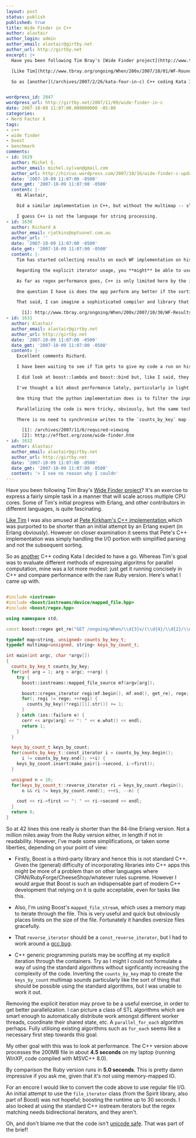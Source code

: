```yaml
---
layout: post
status: publish
published: true
title: Wide Finder in C++
author: alastair
author_login: admin
author_email: alastair@girtby.net
author_url: http://girtby.net
excerpt: |+
  Have you been following Tim Bray's [Wide Finder project](http://www.tbray.org/ongoing/When/200x/2007/09/20/Wide-Finder)? It's an exercise to express a fairly simple task in a manner that will scale across multiple CPU cores. Some of Tim's initial progress with Erlang, and other contributors in different languages, is quite fascinating.

  [Like Tim](http://www.tbray.org/ongoing/When/200x/2007/10/01/WF-Roundup) I was also amused at [Pete Kirkham's C++ implementation ](http://www.tincancamera.com/blog/2007/09/wide-finder-parallelism-and-languages.html) which was purported to be shorter than an initial attempt by an Erlang expert (in Erlang obviously). However on closer examination it seems that Pete's C++ implementation was simply handling the I/O portion with simplified parsing and not the subsequent sorting.

  So as [another](/archives/2007/2/26/kata-four-in-c) C++ coding Kata I decided to have a go. Whereas Tim's goal was to evaluate different methods of expressing algoritms for parallel computation, mine was a lot more modest: just get it running concisely in C++ and compare performance with the raw Ruby version. Here's what I came up with.


wordpress_id: 2047
wordpress_url: http://girtby.net/2007/11/09/wide-finder-in-c
date: 2007-10-09 11:07:00.000000000 -05:00
categories:
- Nerd Factor X
tags:
- c++
- wide finder
- boost
- benchmark
comments:
- id: 1629
  author: Michel S.
  author_email: michel.sylvan@gmail.com
  author_url: http://hircus.wordpress.com/2007/10/16/wide-finder-c-update/
  date: '2007-10-09 11:07:00 -0500'
  date_gmt: '2007-10-09 11:07:00 -0500'
  content: |-
    Hi Alastair,

    Did a similar implementation in C++, but without the multimap -- slower than Ruby in the single-thread case, and on par in speed (but with higher CPU usage) with 2 and 4 threads, on a dual-core machine.

    I guess C++ is not the language for string processing.
- id: 1630
  author: Richard A
  author_email: rjatkins@optusnet.com.au
  author_url: ''
  date: '2007-10-09 11:07:00 -0500'
  date_gmt: '2007-10-09 11:07:00 -0500'
  content: |-
    Tim has started collecting results on each WF implementation on his new toy Sun server ([http://www.tbray.org/ongoing/When/200x/2007/10/30/WF-Results][1]), but it seems he hasn't/can't yet run C++ programs such as yours on this highly minimal platform. Is there anything you can do to help out with this? Is it a problem with building Boost? I'd like to see how the C++ version does against the various speed demons in that table...

    Regarding the explicit iterator usage, you **might** be able to use boost::lambda or boost::bind to keep the code terse (i.e. through the _1 macros), but doing that might just increase the portability problems.

    As far as regex performance goes, C++ is only limited here by the implementation used - there's no silver bullet to the functions in Ruby (or Perl, for that matter). There's no good reason why you couldn't simply embed calls to either of these languages regex handlers in a C++ program to get the best of both worlds.

    One question I have is does the app perform any better if the sorting is done after the filtering is completed? Theoretically, the code needs a global lock on the map before writing new results to it, since two threads may try to increase a count from 0 (not in the map) to 1 simultaneously. Additionally, once there's already a key in the map, that key's entry should be locked for incrementing beyond 1. That would make it a major bottleneck in any multithreaded system. I'm pretty sure the target platform's atomic int behaviour won't save you here (since for expressions like i = i + 1, that's just for the read(i) and write(i), not the whole expression). Don't even think about making this a multiprocess system without some fundamental restructuring...

    That said, I can imagine a sophisticated compiler and library that can automatically determine which data structures can be in which process, and how each would be isolated from the other. Similar (but simpler!) analysis already leads to the inlining and escape analysis done for heap to stack object conversions in some virtual machine-based languages.

      [1]: http://www.tbray.org/ongoing/When/200x/2007/10/30/WF-Results
- id: 1631
  author: Alastair
  author_email: alastair@girtby.net
  author_url: http://girtby.net
  date: '2007-10-09 11:07:00 -0500'
  date_gmt: '2007-10-09 11:07:00 -0500'
  content: |-
    Excellent comments Richard.

    I have been waiting to see if Tim gets to give my code a run on his 8-core box. For the record, I'm not expecting much; as I said above, my implementation was mainly about conciseness and readability, not performance.

    I did look at boost::lambda and boost::bind but, like I said, they didn't do anything for readability or conciseness. Quite happy to admit operator error though; I haven't had much experience with boost::lambda.

    I've thought a bit about performance lately, particularly in light of [recently-acquired knowledge][1], and would like to tinker some more in this space. A couple of optimisations have presented themselves, mainly as a result of reading about other attempts, particularly the interesting [python implementation][2].

    One thing that the python implementation does is to filter the input lines using a non-regex search first. This allows the classic Boyer-Moore (or whatever) string search algorithms to kick in, which are apparently a lot more efficient than a regex search. I see no reason why I couldn't do the same in my implementation, just using `std::search` even!

    Parallelizing the code is more tricky, obviously, but the same techniques would apply here as with the python implementation: chunk the input and process it in multiple threads. Again, no real obstacle to adapt this to my code.

    There is no need to synchronise writes to the `counts_by_key` map - just give each thread a local copy of the map. You need to synchronise the writes to the `keys_by_count` multimap of course, but again maybe a thread-local multimap might be the way to go, prior to a final non-parallel aggregation step? Something to think about anyway. Like you I have some doubts as to whether there would be any practical benefit here? (Again, Herb Sutter's memory latency talk is looming large)

      [1]: /archives/2007/11/6/required-viewing
      [2]: http://effbot.org/zone/wide-finder.htm
- id: 1632
  author: Alastair
  author_email: alastair@girtby.net
  author_url: http://girtby.net
  date: '2007-10-09 11:07:00 -0500'
  date_gmt: '2007-10-09 11:07:00 -0500'
  content: '> I see no reason why I couldn'
---
```

Have you been following Tim Bray's [Wide Finder project](http://www.tbray.org/ongoing/When/200x/2007/09/20/Wide-Finder)? It's an exercise to express a fairly simple task in a manner that will scale across multiple CPU cores. Some of Tim's initial progress with Erlang, and other contributors in different languages, is quite fascinating.

[Like Tim](http://www.tbray.org/ongoing/When/200x/2007/10/01/WF-Roundup) I was also amused at [Pete Kirkham's C++ implementation ](http://www.tincancamera.com/blog/2007/09/wide-finder-parallelism-and-languages.html) which was purported to be shorter than an initial attempt by an Erlang expert (in Erlang obviously). However on closer examination it seems that Pete's C++ implementation was simply handling the I/O portion with simplified parsing and not the subsequent sorting.

So as [another](/archives/2007/2/26/kata-four-in-c) C++ coding Kata I decided to have a go. Whereas Tim's goal was to evaluate different methods of expressing algoritms for parallel computation, mine was a lot more modest: just get it running concisely in C++ and compare performance with the raw Ruby version. Here's what I came up with.

<a id="more"></a><a id="more-2047"></a>

```c++

#include <iostream>
#include <boost/iostreams/device/mapped_file.hpp>
#include <boost/regex.hpp>

using namespace std;

const boost::regex get_re("GET /ongoing/When/\\d{3}x/(\\d{4}/\\d{2}/\\d{2}/[^ .]+) ");

typedef map<string, unsigned> counts_by_key_t;
typedef multimap<unsigned, string> keys_by_count_t;

int main(int argc, char *argv[])
{
  counts_by_key_t counts_by_key;
  for(int arg = 1; arg < argc; ++arg) {
    try {
      boost::iostreams::mapped_file_source mf(argv[arg]);

      boost::cregex_iterator regi(mf.begin(), mf.end(), get_re), rege;
      for(; regi != rege; ++regi) {
        counts_by_key[(*regi)[1].str()] += 1;
      }
    } catch (ios::failure e) {
      cerr << argv[arg] << ": " << e.what() << endl;
      return 1;
    }
  }

  keys_by_count_t keys_by_count;
  for(counts_by_key_t::const_iterator i = counts_by_key.begin();
      i != counts_by_key.end(); ++i) {
    keys_by_count.insert(make_pair(i->second, i->first));
  }

  unsigned n = 10;
  for(keys_by_count_t::reverse_iterator ri = keys_by_count.rbegin();
      n && ri != keys_by_count.rend(); ++ri, --n) {

    cout << ri->first << ": " << ri->second << endl;
  }
  return 0;
}
```

So at 42 lines this one really *is* shorter than the 84-line Erlang version. Not a million miles away from the Ruby version either, in length if not in readability. However, I've made some simplifications, or taken some liberties, depending on your point of view:

 * Firstly, Boost is a third-party library and hence this is not standard C++. Given the (general) difficulty of incorporating libraries into C++ apps this might be more of a problem than on other languages where CPAN/RubyForge/CheeseShop/whatever rules supreme. However I would argue that Boost is such an indispensable part of modern C++ development that relying on it is quite acceptable, even for tasks like this.

 * Also, I'm using Boost's `mapped_file_stream`, which uses a memory map to iterate through the file. This is very useful and quick but obviously places limits on the size of the file. Fortunately it handles oversize files gracefully.

 * That `reverse_iterator` should be a `const_reverse_iterator`, but I had to work around a [gcc bug](http://gcc.gnu.org/bugzilla/show_bug.cgi?id=11729).

 * C++ generic programming purists may be scoffing at my explicit iteration through the containers. Try as I might I could not formulate a way of using the standard algorithms without signficantly increasing the complexity of the code. Inverting the `counts_by_key` map to create the `keys_by_count` multimap sounds particularly like the sort of thing that should be possible using the standard algorithms, but I was unable to work it out.

Removing the explicit iteration may prove to be a useful exercise, in order to get better parallelization. I can picture a class of STL algorithms which are smart enough to automatically distribute work amongst different worker threads, coordinate their shared state, etc. A `parallel_for_each` algorithm perhaps. Fully utilising existing algorithms such as `for_each` seems like a necessary first step towards this goal.

My other goal with this was to look at performance. The C++ version above processes the 200MB file in about **4.5 seconds** on my laptop (running WinXP, code compiled with MSVC++ 8.0).

By comparison the Ruby version runs in **5.0 seconds**. This is pretty damn impressive if you ask me, given that it's *not* using memory-mapped IO.

For an encore I would like to convert the code above to use regular file I/O. An initial attempt to use the `file_iterator` class (from the Spirit library, also part of Boost) was not hopeful; boosting the runtime up to 30 seconds. I also looked at using the standard C++ iostream iterators but the regex matching needs bidirectional iterators, and they aren't.

Oh, and don't blame me that the code isn't [unicode safe](/archives/2007/3/9/c-1-unicode-0). That was part of the brief!
